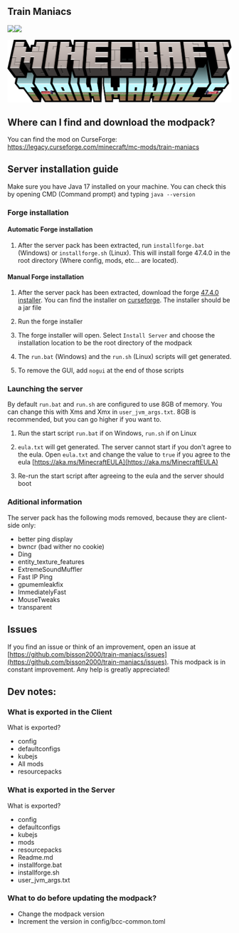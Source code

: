 ## Train Maniacs

<a href="https://www.curseforge.com/minecraft/mc-mods/train-maniacs" target="_blank"><img src="https://cf.way2muchnoise.eu/1265495.svg?badge_style=flat"/></a><a href="https://www.curseforge.com/minecraft/mc-mods/train-maniacs" target="_blank"><img src="http://cf.way2muchnoise.eu/versions/1265495.svg?badge_style=flat"/></a>

![logo](Pictures/Logo_horizontal.png)


## Where can I find and download the modpack?

You can find the mod on CurseForge: https://legacy.curseforge.com/minecraft/mc-mods/train-maniacs


## Server installation guide

Make sure you have Java 17 installed on your machine. You can check this by opening CMD (Command prompt) and typing `java --version`


### Forge installation

#### Automatic Forge installation

1. After the server pack has been extracted, run `installforge.bat` (Windows) or `installforge.sh` (Linux). This will install forge 47.4.0 in the root directory (Where config, mods, etc... are located).

#### Manual Forge installation

1. After the server pack has been extracted, download the forge [47.4.0 installer](https://maven.minecraftforge.net/net/minecraftforge/forge/1.20.1-47.4.0/forge-1.20.1-47.4.0-installer.jar). You can find the installer on [curseforge](https://files.minecraftforge.net/net/minecraftforge/forge/index_1.20.1.html). The installer should be a jar file

2. Run the forge installer

3. The forge installer will open. Select `Install Server` and choose the installation location to be the root directory of the modpack

4. The `run.bat` (Windows) and the `run.sh` (Linux) scripts will get generated.

5. To remove the GUI, add `nogui` at the end of those scripts

### Launching the server

By default `run.bat` and `run.sh` are configured to use 8GB of memory. You can change this with Xms and Xmx in `user_jvm_args.txt`. 8GB is recommended, but you can go higher if you want to.

1. Run the start script `run.bat` if on Windows, `run.sh` if on Linux

2. `eula.txt` will get generated. The server cannot start if you don't agree to the eula. Open `eula.txt` and change the value to `true` if you agree to the eula [https://aka.ms/MinecraftEULA](https://aka.ms/MinecraftEULA)

3. Re-run the start script after agreeing to the eula and the server should boot


### Aditional information

The server pack has the following mods removed, because they are client-side only:
- better ping display
- bwncr (bad wither no cookie)
- Ding
- entity_texture_features
- ExtremeSoundMuffler
- Fast IP Ping
- gpumemleakfix
- ImmediatelyFast
- MouseTweaks
- transparent


## Issues

If you find an issue or think of an improvement, open an issue at [https://github.com/bisson2000/train-maniacs/issues](https://github.com/bisson2000/train-maniacs/issues). This modpack is in constant improvement. Any help is greatly appreciated!

## Dev notes:

### What is exported in the Client
What is exported?
- config
- defaultconfigs
- kubejs
- All mods
- resourcepacks

### What is exported in the Server
What is exported?
- config
- defaultconfigs
- kubejs
- mods
- resourcepacks
- Readme.md
- installforge.bat
- installforge.sh
- user_jvm_args.txt


### What to do before updating the modpack?
- Change the modpack version
- Increment the version in config/bcc-common.toml